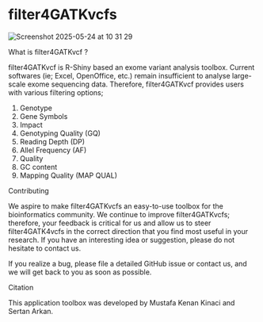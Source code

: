# filter4GATKvcfs
![Screenshot 2025-05-24 at 10 31 29](https://github.com/user-attachments/assets/97d83d63-bbb2-4986-9ca1-159cfe9eca4b)

What is  filter4GATKvcf ?

filter4GATKvcf is R-Shiny based an exome variant analysis toolbox. Current softwares (ie; Excel, OpenOffice, etc.) remain insufficient to analyse large-scale exome sequencing data. Therefore, filter4GATKvcf provides users with various filtering options;

1) Genotype
2) Gene Symbols
3) Impact
4) Genotyping Quality (GQ)
5) Reading Depth (DP)
6) Allel Frequency (AF)
7) Quality
8) GC content
9) Mapping Quality (MAP QUAL)

Contributing

We aspire to make filter4GATKvcfs an easy-to-use toolbox for the bioinformatics community. We continue to improve filter4GATKvcfs; therefore, your feedback is critical for us and allow us to steer filter4GATK4vcfs in the correct direction that you find most useful in your research. If you have an interesting idea or suggestion, please do not hesitate to contact us.

If you realize a bug, please file a detailed GitHub issue or contact us, and we will get back to you as soon as possible.

Citation

This application toolbox was developed by Mustafa Kenan Kinaci and Sertan Arkan.
